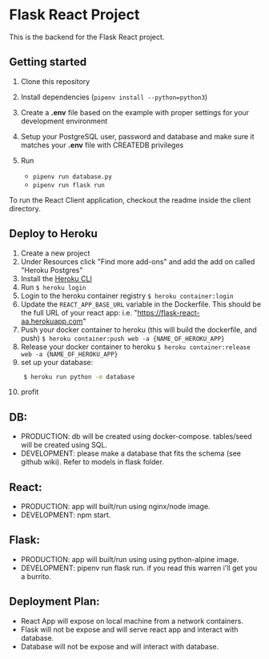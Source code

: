 
# Flask React Project

This is the backend for the Flask React project.

## Getting started

1. Clone this repository
2. Install dependencies (`pipenv install --python=python3`)
3. Create a **.env** file based on the example with proper settings for your
   development environment
4. Setup your PostgreSQL user, password and database and make sure it matches your **.env** file with CREATEDB privileges

5. Run
   * `pipenv run database.py`
   * `pipenv run flask run`

To run the React Client application, checkout the readme inside the client directory.


## Deploy to Heroku

1. Create a new project
2. Under Resources click "Find more add-ons" and add the add on called "Heroku Postgres"
3. Install the [Heroku CLI](https://devcenter.heroku.com/articles/heroku-command-line)
4. Run `$ heroku login`
5. Login to the heroku container registry `$ heroku container:login`
6. Update the `REACT_APP_BASE_URL` variable in the Dockerfile.  This should be the full URL of your react app: i.e. "https://flask-react-aa.herokuapp.com"
7. Push your docker container to heroku (this will build the dockerfile, and push) `$ heroku container:push web -a {NAME_OF_HEROKU_APP}`
8. Release your docker container to heroku `$ heroku container:release web -a {NAME_OF_HEROKU_APP}`
9. set up your database:
```bash
    $ heroku run python -m database
```
10. profit

## DB: 
* PRODUCTION: db will be created using docker-compose. tables/seed will be created using SQL.
* DEVELOPMENT: please make a database that fits the schema (see github wiki). Refer to models in flask folder.

## React:
* PRODUCTION: app will built/run using nginx/node image.
* DEVELOPMENT: npm start.

## Flask:
* PRODUCTION: app will built/run using using python-alpine image.
* DEVELOPMENT: pipenv run flask run. if you read this warren i'll get you a burrito.


## Deployment Plan:
* React App will expose on local machine from a network containers.
* Flask will not be expose and will serve react app and interact with database.
* Database will not be expose and will interact with database.

